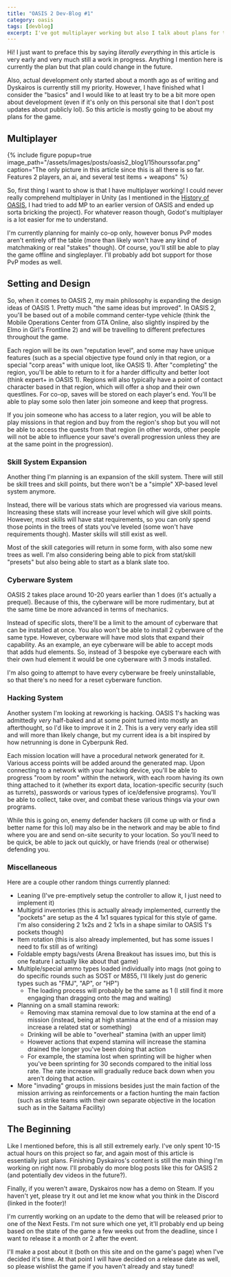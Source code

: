 ```yaml
---
title: "OASIS 2 Dev-Blog #1"
category: oasis
tags: [devblog]
excerpt: I've got multiplayer working but also I talk about plans for the game
---
```


Hi! I just want to preface this by saying *literally everything* in this article is very early and very much still a work in progress. Anything I mention here is currently the plan but that plan could change in the future. 

Also, actual development only started about a month ago as of writing and Dyskairos is currently still my priority. However, I have finished what I consider the "basics" and I would like to at least try to be a bit more open about development (even if it's only on this personal site that I don't post updates about publicly lol). So this article is mostly going to be about my plans for the game.

## Multiplayer

{% include figure popup=true image_path="/assets/images/posts/oasis2_blog1/15hourssofar.png" caption="The only picture in this article since this is all there is so far. Features 2 players, an ai, and several test items + weapons" %}

So, first thing I want to show is that I have multiplayer working! I could never really comprehend multiplayer in Unity (as I mentioned in the [History of OASIS](/oasis/the-history-of-oasis), I had tried to add MP to an earlier version of OASIS and ended up sorta bricking the project). For whatever reason though, Godot's multiplayer is a lot easier for me to understand. 

I'm currently planning for mainly co-op only, however bonus PvP modes aren't entirely off the table (more than likely won't have any kind of matchmaking or real "stakes" though). Of course, you'll still be able to play the game offline and singleplayer. I'll probably add bot support for those PvP modes as well.

## Setting and Design

So, when it comes to OASIS 2, my main philosophy is expanding the design ideas of OASIS 1. Pretty much "the same ideas but improved". In OASIS 2, you'll be based out of a mobile command center-type vehicle (think the Mobile Operations Center from GTA Online, also slightly inspired by the Elmo in Girl's Frontline 2) and will be travelling to different prefectures throughout the game.

Each region will be its own "reputation level", and some may have unique features (such as a special objective type found only in that region, or a special "corp areas" with unique loot, like OASIS 1). After "completing" the region, you'll be able to return to it for a harder difficulty and better loot (think expert+ in OASIS 1). Regions will also typically have a point of contact character based in that region, which will offer a shop and their own questlines. For co-op, saves will be stored on each player's end. You'll be able to play some solo then later join someone and keep that progress.

If you join someone who has access to a later region, you will be able to play missions in that region and buy from the region's shop but you will not be able to access the quests from that region (in other words, other people will not be able to influence your save's overall progression unless they are at the same point in the progression).

### Skill System Expansion

Another thing I'm planning is an expansion of the skill system. There will still be skill trees and skill points, but there won't be a "simple" XP-based level system anymore. 

Instead, there will be various stats which are progressed via various means. Increasing these stats will increase your level which will give skill points. However, most skills will have stat requirements, so you can only spend those points in the trees of stats you've leveled (some won't have requirements though). Master skills will still exist as well.

Most of the skill categories will return in some form, with also some new trees as well. I'm also considering being able to pick from stat/skill "presets" but also being able to start as a blank slate too.

### Cyberware System

OASIS 2 takes place around 10-20 years earlier than 1 does (it's actually a prequel). Because of this, the cyberware will be more rudimentary, but at the same time be more advanced in terms of mechanics. 

Instead of specific slots, there'll be a limit to the amount of cyberware that can be installed at once. You also won't be able to install 2 cyberware of the same type. However, cyberware will have mod slots that expand their capability. As an example, an eye cyberware will be able to accept mods that adds hud elements. So, instead of 3 bespoke eye cyberware each with their own hud element it would be one cyberware with 3 mods installed.

I'm also going to attempt to have every cyberware be freely uninstallable, so that there's no need for a reset cyberware function.

### Hacking System

Another system I'm looking at reworking is hacking. OASIS 1's hacking was admittedly *very* half-baked and at some point turned into mostly an afterthought, so I'd like to improve it in 2. This is a very very early idea still and will more than likely change, but my current idea is a bit inspired by how netrunning is done in Cyberpunk Red. 

Each mission location will have a procedural network generated for it. Various access points will be added around the generated map. Upon connecting to a network with your hacking device, you'll be able to progress "room by room" within the network, with each room having its own thing attached to it (whether its export data, location-specific security (such as turrets), passwords or various types of ice/defensive programs). You'll be able to collect, take over, and combat these various things via your own programs. 

While this is going on, enemy defender hackers (ill come up with or find a better name for this lol) may also be in the network and may be able to find where you are and send on-site security to your location. So you'll need to be quick, be able to jack out quickly, or have friends (real or otherwise) defending you.

### Miscellaneous

Here are a couple other random things currently planned:
- Leaning (I've pre-emptively setup the controller to allow it, I just need to implement it)
- Multigrid inventories (this is actually already implemented, currently the "pockets" are setup as the 4 1x1 squares typical for this style of game. I'm also considering 2 1x2s and 2 1x1s in a shape similar to OASIS 1's pockets though)
- Item rotation (this is also already implemented, but has some issues I need to fix still as of writing)
- Foldable empty bags/vests (Arena Breakout has issues imo, but this is one feature I actually like about that game)
- Multiple/special ammo types loaded individually into mags (not going to do specific rounds such as SOST or M855, I'll likely just do generic types such as "FMJ", "AP", or "HP")
	- The loading process will probably be the same as 1 (I still find it more engaging than dragging onto the mag and waiting)
- Planning on a small stamina rework: 
	- Removing max stamina removal due to low stamina at the end of a mission (instead, being at high stamina at the end of a mission may increase a related stat or something)
	- Drinking will be able to "overheal" stamina (with an upper limit)
	- However actions that expend stamina will increase the stamina drained the longer you've been doing that action
	- For example, the stamina lost when sprinting will be higher when you've been sprinting for 30 seconds compared to the initial loss rate. The rate increase will gradually reduce back down when you aren't doing that action.
- More "invading" groups in missions besides just the main faction of the mission arriving as reinforcements or a faction hunting the main faction (such as strike teams with their own separate objective in the location such as in the Saitama Facility)

## The Beginning

Like I mentioned before, this is all still extremely early. I've only spent 10-15 actual hours on this project so far, and again most of this article is essentially just plans. Finishing Dyskairos's content is still the main thing I'm working on right now. I'll probably do more blog posts like this for OASIS 2 (and potentially dev videos in the future?).

Finally, if you weren't aware, Dyskairos now has a demo on Steam. If you haven't yet, please try it out and let me know what you think in the Discord (linked in the footer)! 

I'm currently working on an update to the demo that will be released prior to one of the Next Fests. I'm not sure which one yet, it'll probably end up being based on the state of the game a few weeks out from the deadline, since I want to release it a month or 2 after the event. 

I'll make a post about it (both on this site and on the game's page) when I've decided it's time. At that point I will have decided on a release date as well, so please wishlist the game if you haven't already and stay tuned!